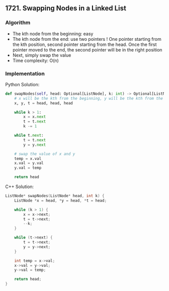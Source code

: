 ## 1721. Swapping Nodes in a Linked List
### Algorithm
- The kth node from the beginning: easy
- The kth node from the end: use two pointers ! One pointer starting from the kth position, second pointer starting from the head. Once the first pointer moved to the end, the second pointer will be in the right position
- Next, simply swap the value
- Time complexity: O(n)
### Implementation
Python Solution:
```python
def swapNodes(self, head: Optional[ListNode], k: int) -> Optional[ListNode]:
    # x will be the kth from the beginning, y will be the kth from the end
    x, y, t = head, head, head

    while k > 1:
        x = x.next
        t = t.next
        k -= 1

    while t.next:
        t = t.next
        y = y.next

    # swap the value of x and y
    temp = x.val
    x.val = y.val
    y.val = temp

    return head
```
C++ Solution:
```cpp
ListNode* swapNodes(ListNode* head, int k) {
    ListNode *x = head, *y = head, *t = head;

    while (k > 1) {
        x = x->next;
        t = t->next;
        --k;
    }

    while (t->next) {
        t = t->next;
        y = y->next;
    }

    int temp = x->val;
    x->val = y->val;
    y->val = temp;

    return head;
}
```